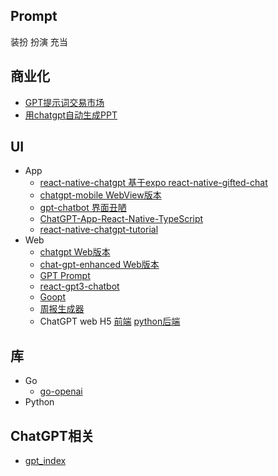 ## Prompt
装扮 扮演 充当

## 商业化
* [GPT提示词交易市场](https://promptbase.com/marketplace?type=gpt3)
* [用chatgpt自动生成PPT](https://github.com/williamfzc/chat-gpt-ppt)


## UI
* App
    - [react-native-chatgpt 基于expo react-native-gifted-chat](https://github.com/rgommezz/react-native-chatgpt)
    - [chatgpt-mobile WebView版本](https://github.com/nezort11/chatgpt-mobile)
    - [gpt-chatbot 界面丑陋](https://github.com/cpascoli/gpt-chatbot)
    - [ChatGPT-App-React-Native-TypeScript](https://github.com/Yuberley/ChatGPT-App-React-Native-TypeScript)
    - [react-native-chatgpt-tutorial](https://github.com/hoaphantn7604/react-native-chatgpt-tutorial)
* Web
    - [chatgpt Web版本](https://github.com/EyuCoder/chatgpt-clone)
    - [chat-gpt-enhanced Web版本](https://github.com/JesseKartabani/chat-gpt-enhanced)
    - [GPT Prompt](https://github.com/sevazhidkov/prompts-ai)
    - [react-gpt3-chatbot](https://github.com/Vuizur/react-gpt3-chatbot)
    - [Goopt](https://github.com/jokenox/Goopt)
    - [周报生成器](https://github.com/guaguaguaxia/weekly_report)
    - ChatGPT web H5 [前端](https://github.com/yi-ge/chatgpt-web) [python后端](https://github.com/yi-ge/chatgpt-api)

## 库
* Go
    - [go-openai](https://github.com/sashabaranov/go-openai)
* Python


## ChatGPT相关
* [gpt_index](https://github.com/jerryjliu/gpt_index)

